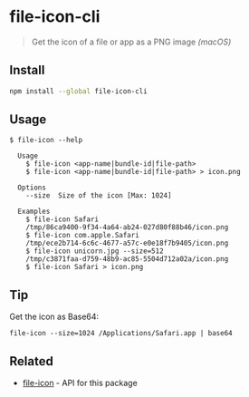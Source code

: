 # file-icon-cli

> Get the icon of a file or app as a PNG image *(macOS)*

## Install

```sh
npm install --global file-icon-cli
```

## Usage

```
$ file-icon --help

  Usage
    $ file-icon <app-name|bundle-id|file-path>
    $ file-icon <app-name|bundle-id|file-path> > icon.png

  Options
    --size  Size of the icon [Max: 1024]

  Examples
    $ file-icon Safari
    /tmp/86ca9400-9f34-4a64-ab24-027d80f88b46/icon.png
    $ file-icon com.apple.Safari
    /tmp/ece2b714-6c6c-4677-a57c-e0e18f7b9405/icon.png
    $ file-icon unicorn.jpg --size=512
    /tmp/c3871faa-d759-48b9-ac85-5504d712a02a/icon.png
    $ file-icon Safari > icon.png
```

## Tip

Get the icon as Base64:

```
file-icon --size=1024 /Applications/Safari.app | base64
```

## Related

- [file-icon](https://github.com/sindresorhus/file-icon) - API for this package
